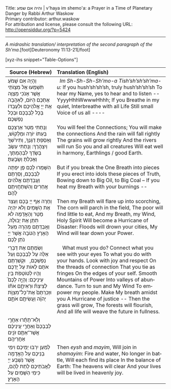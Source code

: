 <html>
<head></head>
<body>
Title: והיה אם שמע | v'haya im shemo'a: a Prayer in a Time of Planetary Danger by Rabbi Arthur Waskow<br />
Primary contributor: arthur.waskow<br />
For attribution and license, please consult the following URL: <a href="http://opensiddur.org/?p=5424">http://opensiddur.org/?p=5424</a>
<p />
<hr />

<em>A midrashic translation/ interpretation of the second paragraph of the Sh’ma</em>.[foot]Deuteronomy 11:13-21[/foot]

[xyz-ihs snippet="Table-Options"]<table style="margin-left: auto; margin-right: auto;" class="draggable">
<thead><tr><th id="x" style="text-align: right;">Source (Hebrew)</th><th style="text-align: left;">Translation (English)</th></tr></thead>
<tbody>
<tr><td style="vertical-align:top;">
<div class="liturgy" lang="he">
וְהָיָה 
אִם שָׁמֹעַ 
תִּשְׁמְעוּ 
אֶל מִצְוֺתַי 
אֲשֶׁר אָנֹכִי מְצַוֶּה אֶתְכֶם הַיּוֹם, 
לְאַהֲבָה 
אֶת יְיָ אֱלֹהֵיכֶם 
וּלְעָבְדוֹ 
בְּכָל לְבַבְכֶם 
וּבְכָל נַפְשְׁכֶם׃
</div></td>
 
<td style="vertical-align:top;">
<div class="english" lang="en">
&nbsp;
<em>Im Sh-Sh-Sh-Sh'mo-a</em>
<em>Tish’sh’sh’sh’ma-u:</em>
If you hush’sh’sh’sh, truly hush’sh’sh’sh
To hear my Name, yes to hear and to listen --
&nbsp;
YyyyHhhWwwwHhhh;
If you Breathe in my quiet,
Interbreathe with all Life
Still small Voice of us all ----
</div></td></tr>


<tr><td style="vertical-align:top;">
<div class="liturgy" lang="he">
וְנָתַתִּי 
מְטַר אַרְצְכֶם 
בְּעִתּוֹ יוֹרֶה וּמַלְקוֹשׁ, 
וְאָסַפְתָּ דְגָנֶךָ, 
וְתִירֹשְׁךָ וְיִצְהָרֶךָ: 
וְנָתַתִּי 
עֵשֶׂב בְּשָׂדְךָ לִבְהֶמְתֶּךָ, 
וְאָכַלְתָּ וְשָׂבָעְתָּ׃
</div></td>
 
<td style="vertical-align:top;">
<div class="english" lang="en">
You will feel the Connections;
You will make the connections
And the rain will fall rightly
The grains will grow rightly
And the rivers will run
So you and all creatures
Will eat well in harmony,
Earthlings / good Earth.
</div></td></tr>


<tr><td style="vertical-align:top;">
<div class="liturgy" lang="he">
הִשָּׁמְרוּ לָכֶם פֶּן יִפְתֶּה לְבַבְכֶם, 
וְסַרְתֶּם 
וַעֲבַדְתֶּם אֱלֹהִים אֲחֵרִים 
וְהִשְׁתַּחֲוִיתֶם לָהֶם׃
</div></td>
 
<td style="vertical-align:top;">
<div class="english" lang="en">
But if you break the One Breath into pieces
If you erect into idols these pieces of Truth,
Bowing down to Big Oil, to Big Coal –
If you heat my Breath with your burnings --
</div></td></tr>


<tr><td style="vertical-align:top;">
<div class="liturgy" lang="he">
וְחָרָה אַף יְיָ 
בָּכֶם 
וְעָצַר אֶת הַשָּׁמַיִם 
וְלֹא יִהְיֶה מָטָר 
וְהָאֲדָמָה 
לֹא תִתֵּן אֶת יְבוּלָהּ, 
וַאֲבַדְתֶּם מְהֵרָה 
מֵעַל הָאָרֶץ הַטֹּבָה 
אֲשֶׁר יְיָ נֹתֵן לָכֶם׃
</div></td>
 
<td style="vertical-align:top;">
<div class="english" lang="en">
Then my Breath will flare up into scorching,
The corn will parch in the field,
The poor will find little to eat,
And my Breath, my Wind, Holy Spirit
Will become a Hurricane of Disaster:
Floods will drown your cities,
My Wind will tear down your Power.
</div></td></tr>


<tr><td style="vertical-align:top;">
<div class="liturgy" lang="he">
וְשַׂמְתֶּם אֶת דְּבָרַי אֵלֶּה 
עַל לְבַבְכֶם וְעַל נַפְשְׁכֶם, 
&nbsp;
וּקְשַׁרְתֶּם אֹתָם לְאוֹת עַל יֶדְכֶם 
וְהָיוּ לְטוֹטָפֹת בֵּין עֵינֵיכֶם: 
וְהָיָ֣ה לָכֶם֮ לְצִיצִת֒ 
וּרְאִיתֶ֣ם אֹת֗וֹ 
וּזְכַרְתֶּם֙ 
אֶת־כָּל־מִצְוֺ֣ת יְהוָ֔ה 
וַעֲשִׂיתֶ֖ם אֹתָ֑ם 
</div></td>
 
<td style="vertical-align:top;">
<div class="english" lang="en">
&nbsp;
&nbsp;
What must you do?
Connect what you see with your eyes
To what you do with your hands.
Look with joy and respect
On the threads of connection
That you tie as fringes
On the edges of your self.
Smooth Mountains of Power
Into valleys of abundance.
Turn to sun and My Wind
To empower my people.
Make My breath amidst you
A Hurricane of justice --
Then the grass will grow,
The forests will flourish,
And all life will weave the future in fullness.
</div></td></tr>


<tr><td style="vertical-align:top;">
<div class="liturgy" lang="he">
וְלֹֽא־תָתֻ֜רוּ אַחֲרֵ֤י לְבַבְכֶם֙ 
וְאַחֲרֵ֣י עֵֽינֵיכֶ֔ם 
אֲשֶׁר־אַתֶּ֥ם זֹנִ֖ים אַחֲרֵיהֶֽם׃
</div></td>
 
<td style="vertical-align:top;">
<div class="english" lang="en">

</div></td></tr>


<tr><td style="vertical-align:top;">
<div class="liturgy" lang="he">
לְמַעַן יִרְבּוּ 
יְמֵיכֶם וִימֵי בְנֵיכֶם 
עַל הָאֲדָמָה 
אֲשֶׁר נִשְׁבַּע יְיָ 
לַאֲבֹתֵיכֶם לָתֵת לָהֶם, 
כִּימֵי הַשָּׁמַיִם 
עַל הָאָרֶץ׃
</div></td>
 
<td style="vertical-align:top;">
<div class="english" lang="en">
Then <em>eysh</em> and <em>mayim</em>,
Will join in <em>shamayim</em>:
Fire and water,
No longer in battle,
Will each find its place
In the balance of Earth:
The heavens will clear
And your lives will be lived
in heavenly joy.
</td></tr>
</tbody></table>

&nbsp;
</body>
</html>